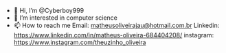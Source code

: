 - 👋 Hi, I’m @Cyberboy999
- 👀 I’m interested in computer science
- 📫 How to reach me 
  Email: matheusoliveirajau@hotmail.com.br
  Linkedin: https://www.linkedin.com/in/matheus-oliveira-684404208/
  instagram: https://www.instagram.com/theuzinho_oliveira
